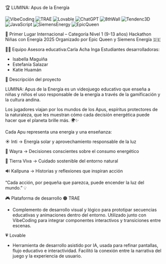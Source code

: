 🏆 LUMINA: Apus de la Energía

![VibeCoding](https://img.shields.io/badge/VibeCoding-Platform-blueviolet)
![TRAE](https://img.shields.io/badge/TRAE-Visual%20Logic-orange)
![Lovable](https://img.shields.io/badge/Lovable-AI%20Assistant-pink)
![ChatGPT](https://img.shields.io/badge/ChatGPT-AI%20Prompts-green)
![8thWall](https://img.shields.io/badge/8th%20Wall-Augmented%20Reality-lightgrey)
![Tendenc3D](https://img.shields.io/badge/Tendenc-3D%20Modeling-blue)
![JavaScript](https://img.shields.io/badge/JavaScript-ES6-yellow)
![SiemensEnergy](https://img.shields.io/badge/Siemens%20Energy🇩🇪-Sponsor-purple)
![EpicQueen](https://img.shields.io/badge/EpicQueen-Hackathon💜-purple)



🥇 Primer Lugar Internacional – Categoría Nivel 1 (9-13 años)
Hackathon Niñas con Energía 2025
Organizado por Epic Queen y Siemens Energía 🇩🇪

👩‍🏫 Equipo
Asesora educativa:Carla Acha Inga
Estudiantes desarrolladoras:
- Isabella Maguiña
- Estefanía Salazar
- Katie Huamán

🧠 Descripción del proyecto

LUMINA: Apus de la Energía es un videojuego educativo que enseña a niñas y niños el uso responsable de la energía a través de la gamificación y la cultura andina.

Los jugadores viajan por los mundos de los Apus, espíritus protectores de la naturaleza, que les muestran cómo cada decisión energética puede hacer que el planeta brille más. 🌍✨

Cada Apu representa una energía y una enseñanza:

☀️ Inti → Energía solar y aprovechamiento responsable de la luz

💨 Wayra → Decisiones conscientes sobre el consumo energético

🌱 Tierra Viva → Cuidado sostenible del entorno natural

🔊 Kallpuna → Historias y reflexiones que inspiran acción

“Cada acción, por pequeña que parezca, puede encender la luz del mundo.” 💡


🎮 Plataforma de desarrollo
🟠 TRAE
- Complemento de desarrollo visual y lógico para prototipar secuencias educativas y animaciones dentro del entorno.
Utilizado junto con VibeCoding para integrar componentes interactivos y transiciones entre escenas.

💗 Lovable
- Herramienta de desarrollo asistido por IA, usada para refinar pantallas, flujo educativo e interactividad.
Facilitó la conexión entre la narrativa del juego y la experiencia de usuario.
